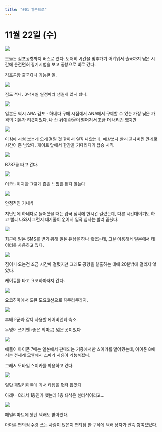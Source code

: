 ```yaml
---
title: "#01 일본으로"
---
```


# 11월 22일 (수)

![](/photos/171112-kanagawa/01_01.jpg)

오늘은 김포공항까지 버스로 왔다.
도저히 시간을 맞추가기 어려워서 출국까지 남은 시간에 운전면허 필기시험을 보고 공항으로 바로 갔다.

김포공항 출국이니 가능한 일.

![](/photos/171112-kanagawa/01_02.jpg)

짐도 적다. 3박 4일 일정이라 챙길게 많지 않다.

![](/photos/171112-kanagawa/01_03.jpg)

일본은 역시 ANA 김포 - 하네다
구매 시점에서 ANA에서 구매할 수 있는 가장 낮은 가격의 기본가 티켓이었다.
나 산 뒤에 환율이 떨어져서 조금 더 내리긴 했지만

![](/photos/171112-kanagawa/01_04.jpg)

아침에 시험 보는게 오래 걸릴 것 같아서 일찍 나왔는데, 예상보다 빨리 끝나버린 관계로 시간이 좀 남았다.
게이트 앞에서 한참을 기다리다가 탑승 시작.

![](/photos/171112-kanagawa/01_05.jpg)

B787을 타고 간다.

![](/photos/171112-kanagawa/01_06.jpg)

이코노미지만 그렇게 좁은 느낌은 들지 않는다.

![](/photos/171112-kanagawa/01_07.jpg)

안정적인 기내식

지난번에 하네다로 들어왔을 때는 입국 심사에 한시간 걸렸는데, 다른 시간대이기도 하고 빨리 나와서 그런지 대기줄이 없어서 입국 심사는 빨리 끝났다.

![](/photos/171112-kanagawa/01_08.png)

최근에 일본 SMS를 받기 위해 일본 유심을 하나 뚫었는데, 그걸 이용해서 일본에서 데이터를 사용하고 있다.

![](/photos/171112-kanagawa/01_09.jpg)

짐이 나오는건 조금 시간이 걸렸지만 그래도 공항을 탈출하는 데에 20분밖에 걸리지 않았다.

케이큐를 타고 요코하마까지 간다.

![](/photos/171112-kanagawa/01_10.jpg)

요코하마에서 도큐 도요코선으로 하쿠라쿠까지.

![](/photos/171112-kanagawa/01_11.jpg)

후배 P군과 같이 사용할 에어비앤비 숙소.

두명이 쓰기엔 (좋은 의미로) 넓은 곳이었다.

![](/photos/171112-kanagawa/01_12.png)

애플이 아이폰 7때는 일본에서 판매되는 기종에서만 스이카를 열어줬는데, 아이폰 8에서는 전세계 모델에서 스이카 사용이 가능해졌다.

그래서 모바일 스이카를 이용하고 있다.

![](/photos/171112-kanagawa/01_13.jpg)

일단 패밀리마트에 가서 티켓을 먼저 뽑았다.

아레나 C라서 1층인가 했는데 1층 좌석은 센터석이라고...

![](/photos/171112-kanagawa/01_14.jpg)

패밀리마트에 있던 택배도 받아왔다.

아마존 편의점 수령 쓰는 사람이 많은지 편의점 한 구석에 택배 상자가 잔뜩 쌓여있었다.


